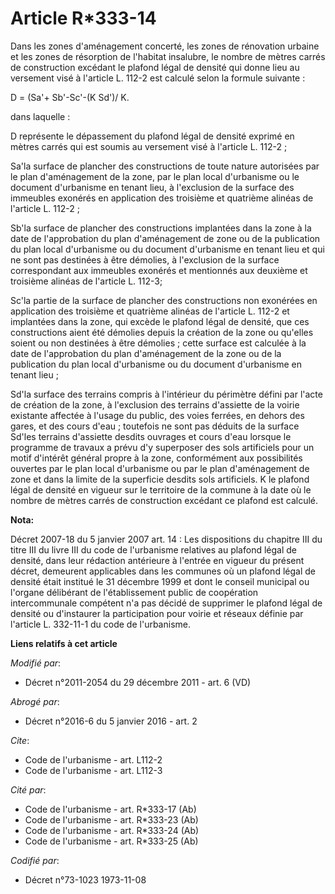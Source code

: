 # Article R*333-14

Dans les zones d'aménagement concerté, les zones de rénovation urbaine et les zones de résorption de l'habitat insalubre, le
nombre de mètres carrés de construction excédant le plafond légal de densité qui donne lieu au versement visé à l'article L.
112-2 est calculé selon la formule suivante : 

D = (Sa'+ Sb'-Sc'-(K Sd')/ K. 

dans laquelle : 

D représente le dépassement du plafond légal de densité exprimé en mètres carrés qui est soumis au versement visé à l'article
L. 112-2 ; 

Sa'la surface de plancher des constructions de toute nature autorisées par le plan d'aménagement de la zone, par le plan
local d'urbanisme ou le document d'urbanisme en tenant lieu, à l'exclusion de la surface des immeubles exonérés en
application des troisième et quatrième alinéas de l'article L. 112-2 ; 

Sb'la surface de plancher des constructions implantées dans la zone à la date de l'approbation du plan d'aménagement de zone
ou de la publication du plan local d'urbanisme ou du document d'urbanisme en tenant lieu et qui ne sont pas destinées à être
démolies, à l'exclusion de la surface correspondant aux immeubles exonérés et mentionnés aux deuxième et troisième alinéas de
l'article L. 112-3; 

Sc'la partie de la surface de plancher des constructions non exonérées en application des troisième et quatrième alinéas de
l'article L. 112-2 et implantées dans la zone, qui excède le plafond légal de densité, que ces constructions aient été
démolies depuis la création de la zone ou qu'elles soient ou non destinées à être démolies ; cette surface est calculée à la
date de l'approbation du plan d'aménagement de la zone ou de la publication du plan local d'urbanisme ou du document
d'urbanisme en tenant lieu ; 

Sd'la surface des terrains compris à l'intérieur du périmètre défini par l'acte de création de la zone, à l'exclusion des
terrains d'assiette de la voirie existante affectée à l'usage du public, des voies ferrées, en dehors des gares, et des cours
d'eau ; toutefois ne sont pas déduits de la surface Sd'les terrains d'assiette desdits ouvrages et cours d'eau lorsque le
programme de travaux a prévu d'y superposer des sols artificiels pour un motif d'intérêt général propre à la zone,
conformément aux possibilités ouvertes par le plan local d'urbanisme ou par le plan d'aménagement de zone et dans la limite
de la superficie desdits sols artificiels. K le plafond légal de densité en vigueur sur le territoire de la commune à la date
où le nombre de mètres carrés de construction excédant ce plafond est calculé.

**Nota:**

Décret 2007-18 du 5 janvier 2007 art. 14 : Les dispositions du chapitre III du titre III du livre III du code de l'urbanisme
relatives au plafond légal de densité, dans leur rédaction antérieure à l'entrée en vigueur du présent décret, demeurent
applicables dans les communes où un plafond légal de densité était institué le 31 décembre 1999 et dont le conseil municipal
ou l'organe délibérant de l'établissement public de coopération intercommunale compétent n'a pas décidé de supprimer le
plafond légal de densité ou d'instaurer la participation pour voirie et réseaux définie par l'article L. 332-11-1 du code de
l'urbanisme.

**Liens relatifs à cet article**

_Modifié par_:

  - Décret n°2011-2054 du 29 décembre 2011 - art. 6 (VD)

_Abrogé par_:

  - Décret n°2016-6 du 5 janvier 2016 - art. 2

_Cite_:

  - Code de l'urbanisme - art. L112-2
  - Code de l'urbanisme - art. L112-3

_Cité par_:

  - Code de l'urbanisme - art. R*333-17 (Ab)
  - Code de l'urbanisme - art. R*333-23 (Ab)
  - Code de l'urbanisme - art. R*333-24 (Ab)
  - Code de l'urbanisme - art. R*333-25 (Ab)

_Codifié par_:

  - Décret n°73-1023 1973-11-08
